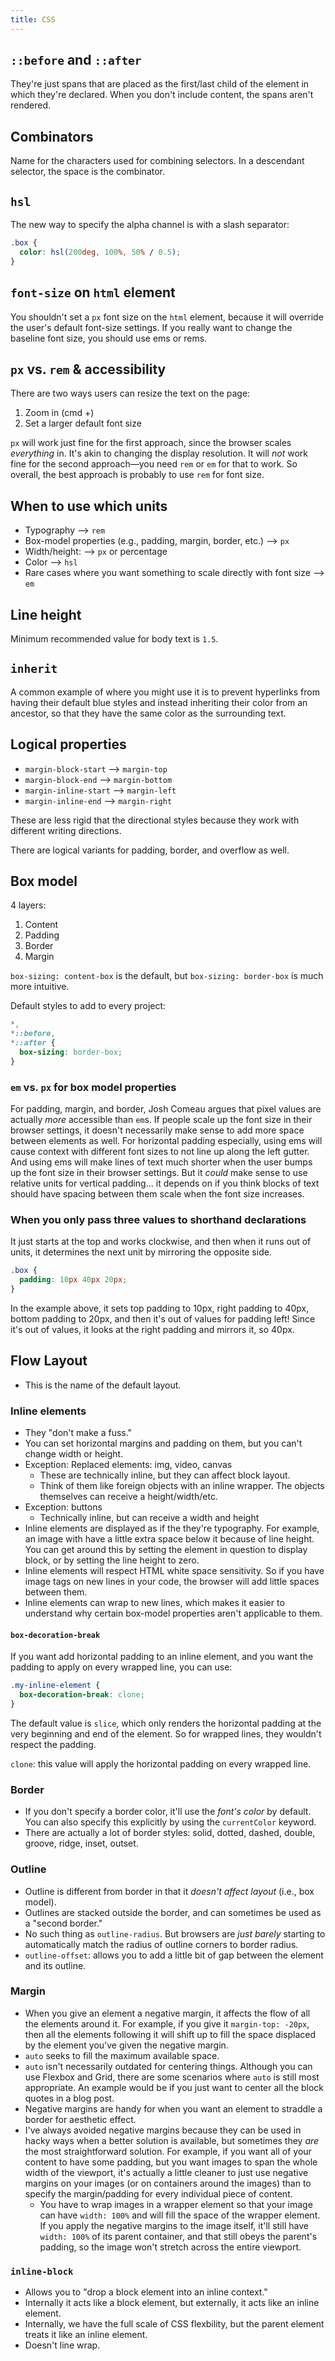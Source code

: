 ```yaml
---
title: CSS
---
```


## `::before` and `::after`

They're just spans that are placed as the first/last child of the element in which they're declared. When you don't include content, the spans aren't rendered.

## Combinators

Name for the characters used for combining selectors. In a descendant selector, the space is the combinator.

## `hsl`

The new way to specify the alpha channel is with a slash separator:

```css
.box {
  color: hsl(200deg, 100%, 50% / 0.5);
}
```

## `font-size` on `html` element

You shouldn't set a `px` font size on the `html` element, because it will override the user's default font-size settings. If you really want to change the baseline font size, you should use ems or rems.

## `px` vs. `rem` & accessibility

There are two ways users can resize the text on the page:

1. Zoom in (cmd +)
2. Set a larger default font size

`px` will work just fine for the first approach, since the browser scales _everything_ in. It's akin to changing the display resolution. It will _not_ work fine for the second approach—you need `rem` or `em` for that to work. So overall, the best approach is probably to use `rem` for font size.

## When to use which units

- Typography --> `rem`
- Box-model properties (e.g., padding, margin, border, etc.) --> `px`
- Width/height: --> `px` or percentage
- Color --> `hsl`
- Rare cases where you want something to scale directly with font size --> `em`

## Line height

Minimum recommended value for body text is `1.5`.

## `inherit`

A common example of where you might use it is to prevent hyperlinks from having their default blue styles and instead inheriting their color from an ancestor, so that they have the same color as the surrounding text.

## Logical properties

- `margin-block-start` --> `margin-top`
- `margin-block-end` --> `margin-bottom`
- `margin-inline-start` --> `margin-left`
- `margin-inline-end` --> `margin-right`

These are less rigid that the directional styles because they work with different writing directions.

There are logical variants for padding, border, and overflow as well.

## Box model

4 layers:

1. Content
2. Padding
3. Border
4. Margin

`box-sizing: content-box` is the default, but `box-sizing: border-box` is much more intuitive.

Default styles to add to every project:

```css
*,
*::before,
*::after {
  box-sizing: border-box;
}
```

### `em` vs. `px` for box model properties

For padding, margin, and border, Josh Comeau argues that pixel values are actually _more_ accessible than `em`s. If people scale up the font size in their browser settings, it doesn't necessarily make sense to add more space between elements as well. For horizontal padding especially, using ems will cause context with different font sizes to not line up along the left gutter. And using ems will make lines of text much shorter when the user bumps up the font size in their browser settings. But it _could_ make sense to use relative units for vertical padding... it depends on if you think blocks of text should have spacing between them scale when the font size increases.

### When you only pass three values to shorthand declarations

It just starts at the top and works clockwise, and then when it runs out of units, it determines the next unit by mirroring the opposite side.

```css
.box {
  padding: 10px 40px 20px;
}
```

In the example above, it sets top padding to 10px, right padding to 40px, bottom padding to 20px, and then it's out of values for padding left! Since it's out of values, it looks at the right padding and mirrors it, so 40px.

## Flow Layout

- This is the name of the default layout.

### Inline elements

- They "don't make a fuss."
- You can set horizontal margins and padding on them, but you can't change width or height.
- Exception: Replaced elements: img, video, canvas
  - These are technically inline, but they can affect block layout.
  - Think of them like foreign objects with an inline wrapper. The objects themselves can receive a height/width/etc.
- Exception: buttons
  - Technically inline, but can receive a width and height
- Inline elements are displayed as if the they're typography. For example, an image with have a little extra space below it because of line height. You can get around this by setting the element in question to display block, or by setting the line height to zero.
- Inline elements will respect HTML white space sensitivity. So if you have image tags on new lines in your code, the browser will add little spaces between them.
- Inline elements can wrap to new lines, which makes it easier to understand why certain box-model properties aren't applicable to them.

#### `box-decoration-break`

If you want add horizontal padding to an inline element, and you want the padding to apply on every wrapped line, you can use:

```css
.my-inline-element {
  box-decoration-break: clone;
}
```

The default value is `slice`, which only renders the horizontal padding at the very beginning and end of the element. So for wrapped lines, they wouldn't respect the padding.

`clone`: this value will apply the horizontal padding on every wrapped line.

### Border

- If you don't specify a border color, it'll use the _font's color_ by default. You can also specify this explicitly by using the `currentColor` keyword.
- There are actually a lot of border styles: solid, dotted, dashed, double, groove, ridge, inset, outset.

### Outline

- Outline is different from border in that it _doesn't affect layout_ (i.e., box model).
- Outlines are stacked outside the border, and can sometimes be used as a "second border."
- No such thing as `outline-radius`. But browsers are _just barely_ starting to automatically match the radius of outline corners to border radius.
- `outline-offset`: allows you to add a little bit of gap between the element and its outline.

### Margin

- When you give an element a negative margin, it affects the flow of all the elements around it. For example, if you give it `margin-top: -20px`, then all the elements following it will shift up to fill the space displaced by the element you've given the negative margin.
- `auto` seeks to fill the maximum available space.
- `auto` isn't necessarily outdated for centering things. Although you can use Flexbox and Grid, there are some scenarios where `auto` is still most appropriate. An example would be if you just want to center all the block quotes in a blog post.
- Negative margins are handy for when you want an element to straddle a border for aesthetic effect.
- I've always avoided negative margins because they can be used in hacky ways when a better solution is available, but sometimes they _are_ the most straightforward solution. For example, if you want all of your content to have some padding, but you want images to span the whole width of the viewport, it's actually a little cleaner to just use negative margins on your images (or on containers around the images) than to specify the margin/padding for every individual piece of content.
  - You have to wrap images in a wrapper element so that your image can have `width: 100%` and will fill the space of the wrapper element. If you apply the negative margins to the image itself, it'll still have `width: 100%` of its parent container, and that still obeys the parent's padding, so the image won't stretch across the entire viewport.

### `inline-block`

- Allows you to "drop a block element into an inline context."
- Internally it acts like a block element, but externally, it acts like an inline element.
- Internally, we have the full scale of CSS flexbility, but the parent element treats it like an inline element.
- Doesn't line wrap.
